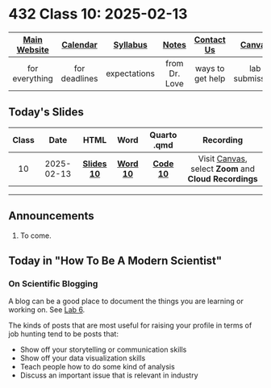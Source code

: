 # 432 Class 10: 2025-02-13

[Main Website](https://thomaselove.github.io/432-2025/) | [Calendar](https://thomaselove.github.io/432-2025/calendar.html) | [Syllabus](https://thomaselove.github.io/432-syllabus-2025/) | [Notes](https://thomaselove.github.io/432-notes/) | [Contact Us](https://thomaselove.github.io/432-2025/contact.html) | [Canvas](https://canvas.case.edu) | [Data and Code](https://github.com/THOMASELOVE/432-data) | [Sources](https://github.com/THOMASELOVE/432-classes-2024/tree/main/sources)
:-----------: | :--------------: | :----------: | :---------: | :-------------: | :-----------: | :------------: |:------:
for everything | for deadlines | expectations | from Dr. Love | ways to get help | lab submission | for downloads | to read

## Today's Slides

Class | Date | HTML | Word | Quarto .qmd | Recording
:---: | :--------: | :------: | :------: | :------: | :-------------:
10 | 2025-02-13 | **[Slides 10](https://thomaselove.github.io/432-slides-2025/slides10.html)** | **[Word 10](https://thomaselove.github.io/432-slides-2025/slides10w.docx)** | **[Code 10](https://github.com/THOMASELOVE/432-slides-2025/blob/main/slides10.qmd)** | Visit [Canvas](https://canvas.case.edu/), select **Zoom** and **Cloud Recordings**

---

## Announcements

1. To come.

## Today in "How To Be A Modern Scientist"

### On Scientific Blogging

A blog can be a good place to document the things you are learning or working on. See [Lab 6](https://thomaselove.github.io/432-2025/lab6.html).

The kinds of posts that are most useful for raising your profile in terms of job hunting tend to be posts that:

- Show off your storytelling or communication skills
- Show off your data visualization skills
- Teach people how to do some kind of analysis
- Discuss an important issue that is relevant in industry



